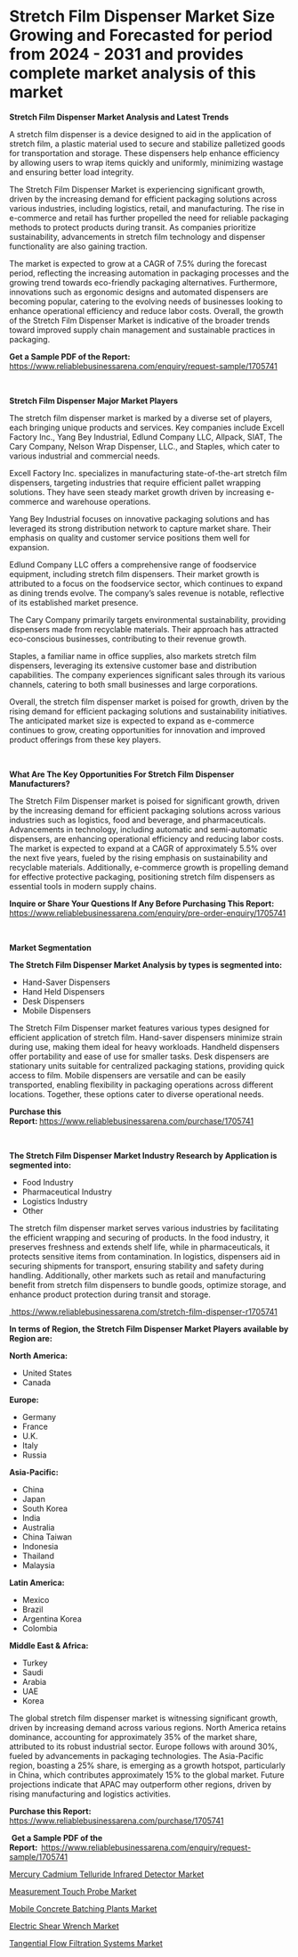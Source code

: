 <p><h1>Stretch Film Dispenser Market Size Growing and Forecasted for period from 2024 - 2031 and provides complete market analysis of this market</h1></p><p><strong>Stretch Film Dispenser Market Analysis and Latest Trends</strong></p>
<p><p>A stretch film dispenser is a device designed to aid in the application of stretch film, a plastic material used to secure and stabilize palletized goods for transportation and storage. These dispensers help enhance efficiency by allowing users to wrap items quickly and uniformly, minimizing wastage and ensuring better load integrity.</p><p>The Stretch Film Dispenser Market is experiencing significant growth, driven by the increasing demand for efficient packaging solutions across various industries, including logistics, retail, and manufacturing. The rise in e-commerce and retail has further propelled the need for reliable packaging methods to protect products during transit. As companies prioritize sustainability, advancements in stretch film technology and dispenser functionality are also gaining traction. </p><p>The market is expected to grow at a CAGR of 7.5% during the forecast period, reflecting the increasing automation in packaging processes and the growing trend towards eco-friendly packaging alternatives. Furthermore, innovations such as ergonomic designs and automated dispensers are becoming popular, catering to the evolving needs of businesses looking to enhance operational efficiency and reduce labor costs. Overall, the growth of the Stretch Film Dispenser Market is indicative of the broader trends toward improved supply chain management and sustainable practices in packaging.</p></p>
<p><strong>Get a Sample PDF of the Report:&nbsp;</strong> <a href="https://www.reliablebusinessarena.com/enquiry/request-sample/1705741?utm_campaign=1551&utm_medium=2&utm_source=Github&utm_content=ia&utm_term=21102024&utm_id=stretch-film-dispenser">https://www.reliablebusinessarena.com/enquiry/request-sample/1705741</a></p>
<p>&nbsp;</p>
<p><strong>Stretch Film Dispenser Major Market Players</strong></p>
<p><p>The stretch film dispenser market is marked by a diverse set of players, each bringing unique products and services. Key companies include Excell Factory Inc., Yang Bey Industrial, Edlund Company LLC, Allpack, SIAT, The Cary Company, Nelson Wrap Dispenser, LLC., and Staples, which cater to various industrial and commercial needs.</p><p>Excell Factory Inc. specializes in manufacturing state-of-the-art stretch film dispensers, targeting industries that require efficient pallet wrapping solutions. They have seen steady market growth driven by increasing e-commerce and warehouse operations.</p><p>Yang Bey Industrial focuses on innovative packaging solutions and has leveraged its strong distribution network to capture market share. Their emphasis on quality and customer service positions them well for expansion.</p><p>Edlund Company LLC offers a comprehensive range of foodservice equipment, including stretch film dispensers. Their market growth is attributed to a focus on the foodservice sector, which continues to expand as dining trends evolve. The company’s sales revenue is notable, reflective of its established market presence.</p><p>The Cary Company primarily targets environmental sustainability, providing dispensers made from recyclable materials. Their approach has attracted eco-conscious businesses, contributing to their revenue growth.</p><p>Staples, a familiar name in office supplies, also markets stretch film dispensers, leveraging its extensive customer base and distribution capabilities. The company experiences significant sales through its various channels, catering to both small businesses and large corporations.</p><p>Overall, the stretch film dispenser market is poised for growth, driven by the rising demand for efficient packaging solutions and sustainability initiatives. The anticipated market size is expected to expand as e-commerce continues to grow, creating opportunities for innovation and improved product offerings from these key players.</p></p>
<p>&nbsp;</p>
<p><strong>What Are The Key Opportunities For Stretch Film Dispenser Manufacturers?</strong></p>
<p><p>The Stretch Film Dispenser market is poised for significant growth, driven by the increasing demand for efficient packaging solutions across various industries such as logistics, food and beverage, and pharmaceuticals. Advancements in technology, including automatic and semi-automatic dispensers, are enhancing operational efficiency and reducing labor costs. The market is expected to expand at a CAGR of approximately 5.5% over the next five years, fueled by the rising emphasis on sustainability and recyclable materials. Additionally, e-commerce growth is propelling demand for effective protective packaging, positioning stretch film dispensers as essential tools in modern supply chains.</p></p>
<p><strong>Inquire or Share Your Questions If Any Before Purchasing This Report:</strong> <a href="https://www.reliablebusinessarena.com/enquiry/pre-order-enquiry/1705741?utm_campaign=1551&utm_medium=2&utm_source=Github&utm_content=ia&utm_term=21102024&utm_id=stretch-film-dispenser">https://www.reliablebusinessarena.com/enquiry/pre-order-enquiry/1705741</a></p>
<p>&nbsp;</p>
<p><strong>Market Segmentation</strong></p>
<p><strong>The Stretch Film Dispenser Market Analysis by types is segmented into:</strong></p>
<p><ul><li>Hand-Saver Dispensers</li><li>Hand Held Dispensers</li><li>Desk Dispensers</li><li>Mobile Dispensers</li></ul></p>
<p><p>The Stretch Film Dispenser market features various types designed for efficient application of stretch film. Hand-saver dispensers minimize strain during use, making them ideal for heavy workloads. Handheld dispensers offer portability and ease of use for smaller tasks. Desk dispensers are stationary units suitable for centralized packaging stations, providing quick access to film. Mobile dispensers are versatile and can be easily transported, enabling flexibility in packaging operations across different locations. Together, these options cater to diverse operational needs.</p></p>
<p><strong>Purchase this Report:&nbsp;</strong><a href="https://www.reliablebusinessarena.com/purchase/1705741?utm_campaign=1551&utm_medium=2&utm_source=Github&utm_content=ia&utm_term=21102024&utm_id=stretch-film-dispenser">https://www.reliablebusinessarena.com/purchase/1705741</a></p>
<p>&nbsp;</p>
<p><strong>The Stretch Film Dispenser Market Industry Research by Application is segmented into:</strong></p>
<p><ul><li>Food Industry</li><li>Pharmaceutical Industry</li><li>Logistics Industry</li><li>Other</li></ul></p>
<p><p>The stretch film dispenser market serves various industries by facilitating the efficient wrapping and securing of products. In the food industry, it preserves freshness and extends shelf life, while in pharmaceuticals, it protects sensitive items from contamination. In logistics, dispensers aid in securing shipments for transport, ensuring stability and safety during handling. Additionally, other markets such as retail and manufacturing benefit from stretch film dispensers to bundle goods, optimize storage, and enhance product protection during transit and storage.</p></p>
<p><a href="https://www.reliablebusinessarena.com/stretch-film-dispenser-r1705741?utm_campaign=1551&utm_medium=2&utm_source=Github&utm_content=ia&utm_term=21102024&utm_id=stretch-film-dispenser">&nbsp;https://www.reliablebusinessarena.com/stretch-film-dispenser-r1705741</a></p>
<p><strong>In terms of Region, the Stretch Film Dispenser Market Players available by Region are:</strong></p>
<p>
    <p> <strong> North America: </strong>
        <ul>
            <li>United States</li>
            <li>Canada</li>
        </ul>
        </p> 
    <p> <strong> Europe: </strong>
        <ul>
            <li>Germany</li>
            <li>France</li>
            <li>U.K.</li>
            <li>Italy</li>
            <li>Russia</li>
        </ul>
        </p> 
    <p> <strong> Asia-Pacific: </strong>
        <ul>
            <li>China</li>
            <li>Japan</li>
            <li>South Korea</li>
            <li>India</li>
            <li>Australia</li>
            <li>China Taiwan</li>
            <li>Indonesia</li>
            <li>Thailand</li>
            <li>Malaysia</li>
        </ul>
        </p> 
    <p> <strong> Latin America: </strong>
        <ul>
            <li>Mexico</li>
            <li>Brazil</li>
            <li>Argentina Korea</li>
            <li>Colombia</li>
        </ul>
        </p> 
    <p> <strong> Middle East & Africa: </strong>
        <ul>
            <li>Turkey</li>
            <li>Saudi</li>
            <li>Arabia</li>
            <li>UAE</li>
            <li>Korea</li>
        </ul>
    </p>
    </p>
<p><p>The global stretch film dispenser market is witnessing significant growth, driven by increasing demand across various regions. North America retains dominance, accounting for approximately 35% of the market share, attributed to its robust industrial sector. Europe follows with around 30%, fueled by advancements in packaging technologies. The Asia-Pacific region, boasting a 25% share, is emerging as a growth hotspot, particularly in China, which contributes approximately 15% to the global market. Future projections indicate that APAC may outperform other regions, driven by rising manufacturing and logistics activities.</p></p>
<p><strong>Purchase this Report: </strong><a href="https://www.reliablebusinessarena.com/purchase/1705741?utm_campaign=1551&utm_medium=2&utm_source=Github&utm_content=ia&utm_term=21102024&utm_id=stretch-film-dispenser">https://www.reliablebusinessarena.com/purchase/1705741</a></p>
<p>&nbsp;<strong>Get a Sample PDF of the Report:&nbsp;&nbsp;</strong><a href="https://www.reliablebusinessarena.com/enquiry/request-sample/1705741?utm_campaign=1551&utm_medium=2&utm_source=Github&utm_content=ia&utm_term=21102024&utm_id=stretch-film-dispenser">https://www.reliablebusinessarena.com/enquiry/request-sample/1705741</a></p>
<p><strong></strong></p>
<p><p><a href="https://github.com/JakirUddin511/Market-Research-Report-List-1/blob/main/mercury-cadmium-telluride-infrared-detector-market.md?utm_campaign=1551&utm_medium=2&utm_source=Github&utm_content=ia&utm_term=21102024&utm_id=stretch-film-dispenser">Mercury Cadmium Telluride Infrared Detector Market</a></p><p><a href="https://www.linkedin.com/pulse/measurement-touch-probe-market-research-report-exploring-tq3ie?utm_campaign=1551&utm_medium=2&utm_source=Github&utm_content=ia&utm_term=21102024&utm_id=stretch-film-dispenser">Measurement Touch Probe Market</a></p><p><a href="https://www.linkedin.com/pulse/insights-mobile-concrete-batching-plants-market-size-whaxe?utm_campaign=1551&utm_medium=2&utm_source=Github&utm_content=ia&utm_term=21102024&utm_id=stretch-film-dispenser">Mobile Concrete Batching Plants Market</a></p><p><a href="https://www.linkedin.com/pulse/global-electric-shear-wrench-market-focus-application-cptae?utm_campaign=1551&utm_medium=2&utm_source=Github&utm_content=ia&utm_term=21102024&utm_id=stretch-film-dispenser">Electric Shear Wrench Market</a></p><p><a href="https://www.linkedin.com/pulse/tangential-flow-filtration-systems-landscape-product-spectrum-wngee?utm_campaign=1551&utm_medium=2&utm_source=Github&utm_content=ia&utm_term=21102024&utm_id=stretch-film-dispenser">Tangential Flow Filtration Systems Market</a></p></p>